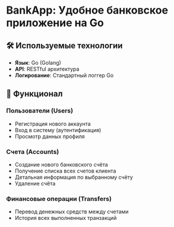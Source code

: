 # BankApp: Удобное банковское приложение на Go  

## 🛠 Используемые технологии  
- **Язык**: Go (Golang)  
- **API**: RESTful архитектура  
- **Логирование**: Стандартный логгер Go  

## 🚀 Функционал  

### Пользователи (Users)  
- Регистрация нового аккаунта  
- Вход в систему (аутентификация)  
- Просмотр данных профиля  

### Счета (Accounts)  
- Создание нового банковского счёта  
- Получение списка всех счетов клиента  
- Детальная информация по выбранному счёту  
- Удаление счёта  

### Финансовые операции (Transfers)  
- Перевод денежных средств между счетами  
- История всех выполненных транзакций  

